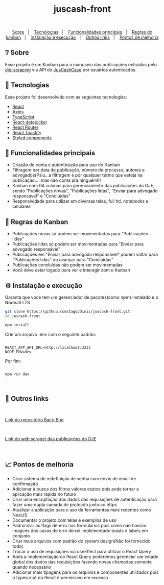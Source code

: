 <h1 align="center">juscash-front</h1>

<br/>

<p align="center">
<a href="#-sobre">Sobre</a>&nbsp;&nbsp;&nbsp;|&nbsp;&nbsp;&nbsp;
<a href="#-tecnologias">Tecnologias</a>&nbsp;&nbsp;&nbsp;|&nbsp;&nbsp;&nbsp;
<a href="#-funcionalidades-principais">Funcionalidades principais</a>&nbsp;&nbsp;&nbsp;|&nbsp;&nbsp;&nbsp;
<a href="#-regras-do-kanban">Regras do kanban</a>&nbsp;&nbsp;&nbsp;|&nbsp;&nbsp;&nbsp;
<a href="#%EF%B8%8F-instalação-e-execução">Instalação e execução</a>&nbsp;&nbsp;&nbsp;|&nbsp;&nbsp;&nbsp;
<a href="#-outros-links">Outros links</a>&nbsp;&nbsp;&nbsp;|&nbsp;&nbsp;&nbsp;
<a href="#-pontos-de-melhoria">Pontos de melhoria</a>

</p>

## ❔ Sobre

Esse projeto é um Kanban para o manuseio das publicações extraídas pelo [dje-scraping](https://github.com/IagoJDiniz/dje-scraping) via API do [JusCashCase](https://github.com/IagoJDiniz/JusCashCase) por usuários autenticados.

## 🔧 Tecnologias

Esse projeto foi desenvolvido com as seguintes tecnologias:

- [React](https://react.dev/)
- [Axios](https://axios-http.com/)
- [TypeScript](https://www.typescriptlang.org/)
- [React-datepicker](https://www.npmjs.com/package/react-datepicker)
- [React Router](https://reactrouter.com/)
- [React Toastify](https://www.npmjs.com/package/react-toastify)
- [Styled components](https://styled-components.com/)

## 🧠 Funcionalidades principais

- Criação de conta e autenticação para uso do Kanban
- Filtragem por data de publicação, número de processo, autores e advogados(Psiu...a filtragem é por qualquer termo que esteja na publicação.... mas não conta pra ninguém!!)
- Kanban com 04 colunas para gerenciamento das publicações do DJE, sendo "Publicações novas", "Publicações lidas", "Enviar para advogado responsável" e "Concluídas"
- Responsividade para utilizar em diversas telas, full hd, notebooks e celulares

## 📒 Regras do Kanban

- Publicações novas só podem ser movimentadas para "Publicações lidas"
- Publicações lidas só podem ser movimentadas para "Enviar para advogado responsável"
- Publicações em "Enviar para advogado responsável" podem voltar para "Publicações lidas" ou avançar para "Concluídas"
- Publicações concluídas não podem ser movimentadas
- Você deve estar logado para ver e interagir com o Kanban

## ⚙️ Instalação e execução

  <p>Garanta que voce tem um gerenciador de pacotes(como npm) instalado e o NodeJS LTS</p>
  
  ```bash
git clone https://github.com/IagoJDiniz/juscash-front.git
cd juscash-front

npm install

```

  <p>Crie um arquivo .env com o seguinte padrão:</p>

```

REACT_APP_API_URL=http://localhost:3333
NODE_ENV=dev

```

<p>Por fim:</p>

```

npm run dev

```
  <br/>


## 📄 Outros links

<br/>

  [Link do repositório Back-End](https://github.com/IagoJDiniz/JusCashCase/)

<br/>

  [Link do web scraper das publicações do DJE](https://github.com/IagoJDiniz/dje-scraping)

<br/>

## 📈 Pontos de melhoria
  - Criar sistema de redefinição de senha com envio de email de confirmação
  - Adicionar à busca dos filtros valores exatos pois pode tornar a aplicação mais rápida no futuro
  - Criar uma encriptação dos dados das requisições de autenticação para fazer uma dupla camada de proteção junto ao https
  - Atualizar a aplicação para o uso de ferramentas mais recentes como NextJS
  - Documentar o projeto com telas e exemplos de uso
  - Padronizar as flags de erro nos formulários pois como não haviam imagens dos casos de erro deixei implementado toasts e labels em conjunto
  - Criar mais arquivos com padrão do system design(Não foi fornecido todo)
  - Trocar o uso de requisições via useEffect para utilizar o React Query
  - Após a implementação do React Query poderemos gerenciar um estado global dos dados das requisições fazendo novas chamadas somente quando necessário
  - Adicionar mais tipagens para os arquivos e componentes utilizados pois o typescript do React é permissivo em excesso


```
